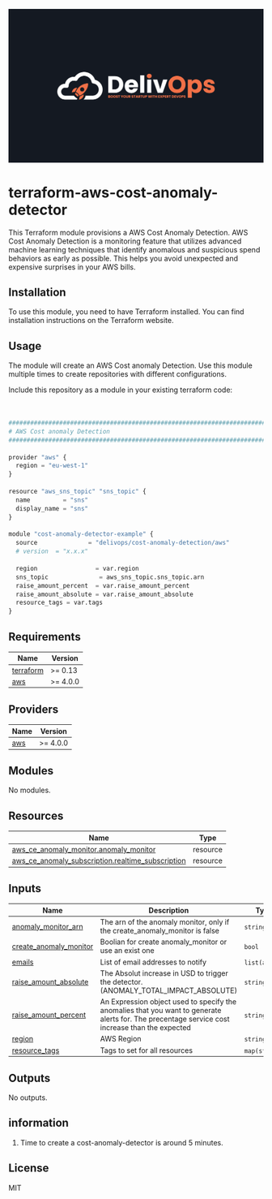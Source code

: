 ![image info](logo.jpeg)

# terraform-aws-cost-anomaly-detector

This Terraform module provisions a AWS Cost Anomaly Detection.
AWS Cost Anomaly Detection is a monitoring feature that utilizes advanced machine learning techniques that identify anomalous and suspicious spend behaviors as early as possible. This helps you avoid unexpected and expensive surprises in your AWS bills.

## Installation

To use this module, you need to have Terraform installed. You can find installation instructions on the Terraform website.

## Usage

The module will create an AWS Cost anomaly Detection.
Use this module multiple times to create repositories with different configurations.

Include this repository as a module in your existing terraform code:

```python


################################################################################
# AWS Cost anomaly Detection
################################################################################

provider "aws" {
  region = "eu-west-1"
}

resource "aws_sns_topic" "sns_topic" {
  name         = "sns"
  display_name = "sns"
}

module "cost-anomaly-detector-example" {
  source              = "delivops/cost-anomaly-detection/aws"
  # version  = "x.x.x"

  region                = var.region
  sns_topic              = aws_sns_topic.sns_topic.arn
  raise_amount_percent  = var.raise_amount_percent
  raise_amount_absolute = var.raise_amount_absolute
  resource_tags = var.tags
}


```

<!-- BEGIN_TF_DOCS -->

## Requirements

| Name                                                                     | Version  |
| ------------------------------------------------------------------------ | -------- |
| <a name="requirement_terraform"></a> [terraform](#requirement_terraform) | >= 0.13  |
| <a name="requirement_aws"></a> [aws](#requirement_aws)                   | >= 4.0.0 |

## Providers

| Name                                             | Version  |
| ------------------------------------------------ | -------- |
| <a name="provider_aws"></a> [aws](#provider_aws) | >= 4.0.0 |

## Modules

No modules.

## Resources

| Name                                                                                                                                                     | Type     |
| -------------------------------------------------------------------------------------------------------------------------------------------------------- | -------- |
| [aws_ce_anomaly_monitor.anomaly_monitor](https://registry.terraform.io/providers/hashicorp/aws/latest/docs/resources/ce_anomaly_monitor)                 | resource |
| [aws_ce_anomaly_subscription.realtime_subscription](https://registry.terraform.io/providers/hashicorp/aws/latest/docs/resources/ce_anomaly_subscription) | resource |

## Inputs

| Name                                                                                                | Description                                                                                                                                     | Type          | Default | Required |
| --------------------------------------------------------------------------------------------------- | ----------------------------------------------------------------------------------------------------------------------------------------------- | ------------- | ------- | :------: |
| <a name="input_anomaly_monitor_arn"></a> [anomaly_monitor_arn](#input_anomaly_monitor_arn)          | The arn of the anomaly monitor, only if the create_anomaly_monitor is false                                                                     | `string`      | `""`    |    no    |
| <a name="input_create_anomaly_monitor"></a> [create_anomaly_monitor](#input_create_anomaly_monitor) | Boolian for create anomaly_monitor or use an exist one                                                                                          | `bool`        | `true`  |    no    |
| <a name="input_emails"></a> [emails](#input_emails)                                                 | List of email addresses to notify                                                                                                               | `list(any)`   | n/a     |   yes    |
| <a name="input_raise_amount_absolute"></a> [raise_amount_absolute](#input_raise_amount_absolute)    | The Absolut increase in USD to trigger the detector. (ANOMALY_TOTAL_IMPACT_ABSOLUTE)                                                            | `string`      | n/a     |   yes    |
| <a name="input_raise_amount_percent"></a> [raise_amount_percent](#input_raise_amount_percent)       | An Expression object used to specify the anomalies that you want to generate alerts for. The precentage service cost increase than the expected | `string`      | n/a     |   yes    |
| <a name="input_region"></a> [region](#input_region)                                                 | AWS Region                                                                                                                                      | `string`      | n/a     |   yes    |
| <a name="input_resource_tags"></a> [resource_tags](#input_resource_tags)                            | Tags to set for all resources                                                                                                                   | `map(string)` | `{}`    |    no    |

## Outputs

No outputs.

<!-- END_TF_DOCS -->

## information

1. Time to create a cost-anomaly-detector is around 5 minutes.

## License

MIT
